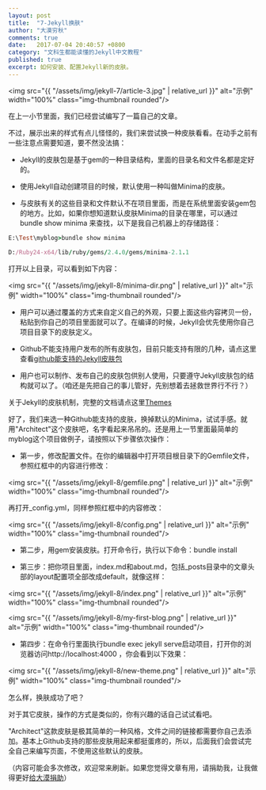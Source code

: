 ```yaml
---
layout: post
title:  "7-Jekyll换肤"
author: "大漠穷秋"
comments: true
date:   2017-07-04 20:40:57 +0800
category: "文科生都能读懂的Jekyll中文教程"
published: true
excerpt: 如何安装、配置Jekyll新的皮肤。
---
```


<img src="{{ "/assets/img/jekyll-7/article-3.jpg" | relative_url }}" alt="示例" width="100%" class="img-thumbnail rounded"/>

在上一小节里面，我们已经尝试编写了一篇自己的文章。

不过，展示出来的样式有点儿怪怪的，我们来尝试换一种皮肤看看。在动手之前有一些注意点需要知道，要不然没法搞：

- Jekyll的皮肤包是基于gem的一种目录结构，里面的目录名和文件名都是定好的。

- 使用Jekyll自动创建项目的时候，默认使用一种叫做Minima的皮肤。

- 与皮肤有关的这些目录和文件默认不在项目里面，而是在系统里面安装gem包的地方。比如，如果你想知道默认皮肤Minima的目录在哪里，可以通过bundle show minima 来查找，以下是我自己机器上的存储路径：

```ruby
E:\Test\myblog>bundle show minima

D:/Ruby24-x64/lib/ruby/gems/2.4.0/gems/minima-2.1.1
```

打开以上目录，可以看到如下内容：

<img src="{{ "/assets/img/jekyll-8/minima-dir.png" | relative_url }}" alt="示例" width="100%" class="img-thumbnail rounded"/>

- 用户可以通过覆盖的方式来自定义自己的外观，只要上面这些内容拷贝一份，粘贴到你自己的项目里面就可以了。在编译的时候，Jekyll会优先使用你自己项目目录下的皮肤定义。

- Github不能支持用户发布的所有皮肤包，目前只能支持有限的几种，请点这里查看<a href="https://pages.github.com/themes/" target="_blank">github能支持的Jekyll皮肤包</a>

- 用户也可以制作、发布自己的皮肤包供别人使用，只要遵守Jekyll皮肤包的结构就可以了。（咱还是先把自己的事儿管好，先别想着去拯救世界行不行？）

关于Jekyll的皮肤机制，完整的文档请点这里<a href="https://jekyllrb.com/docs/themes/" target="_blank">Themes</a>

好了，我们来选一种Github能支持的皮肤，换掉默认的Minima，试试手感。就用"Architect"这个皮肤吧，名字看起来吊吊的。还是用上一节里面最简单的myblog这个项目做例子，请按照以下步骤依次操作：

- 第一步，修改配置文件。在你的编辑器中打开项目根目录下的Gemfile文件，参照红框中的内容进行修改：

<img src="{{ "/assets/img/jekyll-8/gemfile.png" | relative_url }}" alt="示例" width="100%" class="img-thumbnail rounded"/>

再打开_config.yml，同样参照红框中的内容修改：

<img src="{{ "/assets/img/jekyll-8/config.png" | relative_url }}" alt="示例" width="100%" class="img-thumbnail rounded"/>

- 第二步，用gem安装皮肤。打开命令行，执行以下命令：bundle install

- 第三步：把你项目里面，index.md和about.md，包括_posts目录中的文章头部的layout配置项全部改成default，就像这样：

<img src="{{ "/assets/img/jekyll-8/index.png" | relative_url }}" alt="示例" width="100%" class="img-thumbnail rounded"/>

<img src="{{ "/assets/img/jekyll-8/my-first-blog.png" | relative_url }}" alt="示例" width="100%" class="img-thumbnail rounded"/>

- 第四步：在命令行里面执行bundle exec jekyll serve启动项目，打开你的浏览器访问http://localhost:4000 ，你会看到以下效果：

<img src="{{ "/assets/img/jekyll-8/new-theme.png" | relative_url }}" alt="示例" width="100%" class="img-thumbnail rounded"/>

怎么样，换肤成功了吧？

对于其它皮肤，操作的方式是类似的，你有兴趣的话自己试试看吧。

"Architect"这款皮肤是极其简单的一种风格，文件之间的链接都需要你自己去添加。基本上Github支持的那些皮肤用起来都挺蛋疼的，所以，后面我们会尝试完全自己来编写页面，不使用这些默认的皮肤。

（内容可能会多次修改，欢迎常来刷新。如果您觉得文章有用，请捐助我，让我做得更好<a href="http://damoqiongqiu.github.io/donate/index.html">给大漠捐助</a>）